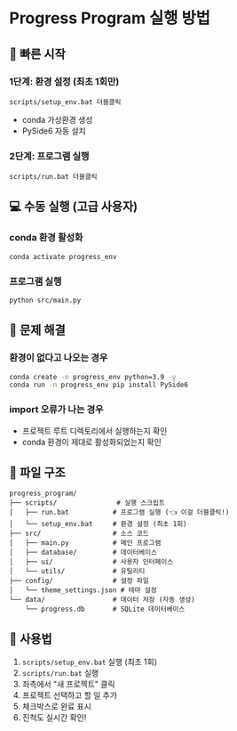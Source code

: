# Progress Program 실행 방법

## 🚀 빠른 시작

### 1단계: 환경 설정 (최초 1회만)
```
scripts/setup_env.bat 더블클릭
```
- conda 가상환경 생성
- PySide6 자동 설치

### 2단계: 프로그램 실행
```
scripts/run.bat 더블클릭
```

## 💻 수동 실행 (고급 사용자)

### conda 환경 활성화
```bash
conda activate progress_env
```

### 프로그램 실행
```bash
python src/main.py
```

## 🔧 문제 해결

### 환경이 없다고 나오는 경우
```bash
conda create -n progress_env python=3.9 -y
conda run -n progress_env pip install PySide6
```

### import 오류가 나는 경우
- 프로젝트 루트 디렉토리에서 실행하는지 확인
- conda 환경이 제대로 활성화되었는지 확인

## 📁 파일 구조
```
progress_program/
├── scripts/               # 실행 스크립트
│   ├── run.bat           # 프로그램 실행 (👈 이걸 더블클릭!)
│   └── setup_env.bat     # 환경 설정 (최초 1회)
├── src/                  # 소스 코드
│   ├── main.py           # 메인 프로그램
│   ├── database/         # 데이터베이스
│   ├── ui/               # 사용자 인터페이스
│   └── utils/            # 유틸리티
├── config/               # 설정 파일
│   └── theme_settings.json # 테마 설정
└── data/                 # 데이터 저장 (자동 생성)
    └── progress.db       # SQLite 데이터베이스
```

## 🎉 사용법
1. `scripts/setup_env.bat` 실행 (최초 1회)
2. `scripts/run.bat` 실행
3. 좌측에서 "새 프로젝트" 클릭
4. 프로젝트 선택하고 할 일 추가
5. 체크박스로 완료 표시
6. 진척도 실시간 확인! 